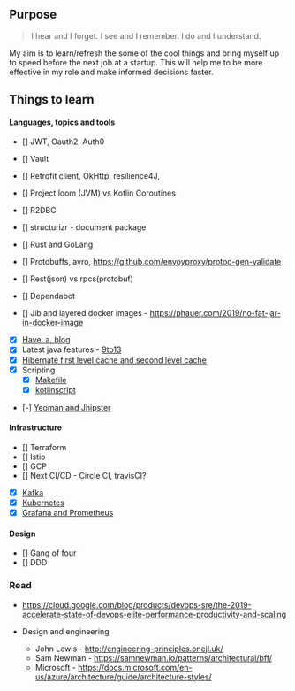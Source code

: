 ## Purpose

> I hear and I forget. I see and I remember. I do and I understand.

My aim is to learn/refresh the some of the cool things and bring myself up to speed before the next job at a startup. This will help me to be more effective in my role and make informed decisions faster.

## Things to learn
#### Languages, topics and tools
* [] JWT, Oauth2, Auth0
* [] Vault
* [] Retrofit client, OkHttp, resilience4J, 

* [] Project loom (JVM) vs Kotlin Coroutines
* [] R2DBC
* [] structurizr - document package
* [] Rust and GoLang
* [] Protobuffs, avro, https://github.com/envoyproxy/protoc-gen-validate
* [] Rest(json) vs rpcs(protobuf)
* [] Dependabot
* [] Jib and layered docker images - https://phauer.com/2019/no-fat-jar-in-docker-image

* [x] [Have. a. blog](https://suspendfun.com)
* [x] Latest java features - [9to13](https://suspendfun.com/Latest-Java-9-to-Java-13-features/)
* [x] [Hibernate first level cache and second level cache](./Notes.md#Hibernate---1st-level-and-2nd-level-cache)
* [x] Scripting 
    - [x] [Makefile](./Notes.md#make-and-makefiles)
    - [x] [kotlinscript](./KotlinScripts.md)
* [-] [Yeoman and Jhipster](./Notes.md#yeoman-and-jhipster)

#### Infrastructure
* [] Terraform
* [] Istio
* [] GCP
* [] Next CI/CD - Circle CI, travisCI?
* [x] [Kafka](./kafka.md)
* [x] [Kubernetes](./k8s.md)
* [x] [Grafana and Prometheus](./Grafana-and-Prometheus.md)

#### Design
* [] Gang of four
* [] DDD

### Read 
* https://cloud.google.com/blog/products/devops-sre/the-2019-accelerate-state-of-devops-elite-performance-productivity-and-scaling

* Design and engineering
    - John Lewis - http://engineering-principles.onejl.uk/
    - Sam Newman - https://samnewman.io/patterns/architectural/bff/
    - Microsoft - https://docs.microsoft.com/en-us/azure/architecture/guide/architecture-styles/
